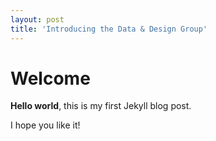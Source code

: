 ```yaml
---
layout: post
title: 'Introducing the Data & Design Group'
---
```


# Welcome

**Hello world**, this is my first Jekyll blog post.

I hope you like it!

